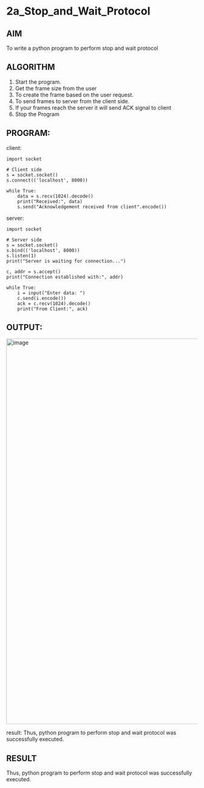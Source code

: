 # 2a_Stop_and_Wait_Protocol
## AIM 
To write a python program to perform stop and wait protocol
## ALGORITHM
1. Start the program.
2. Get the frame size from the user
3. To create the frame based on the user request.
4. To send frames to server from the client side.
5. If your frames reach the server it will send ACK signal to client
6. Stop the Program
## PROGRAM:

client:
```
import socket

# Client side
s = socket.socket()
s.connect(('localhost', 8000))

while True:
    data = s.recv(1024).decode()
    print("Received:", data)
    s.send("Acknowledgement received from client".encode())
```

server:
```
import socket

# Server side
s = socket.socket()
s.bind(('localhost', 8000))
s.listen(1)
print("Server is waiting for connection...")

c, addr = s.accept()
print("Connection established with:", addr)

while True:
    i = input("Enter data: ")
    c.send(i.encode())
    ack = c.recv(1024).decode()
    print("From Client:", ack)
```
## OUTPUT:

<img width="1915" height="1016" alt="image" src="https://github.com/user-attachments/assets/d53dd00b-5a0d-4a5e-b12a-3cb810eeb9e3" />

result:
Thus, python program to perform stop and wait protocol was successfully executed.
## RESULT
Thus, python program to perform stop and wait protocol was successfully executed.
